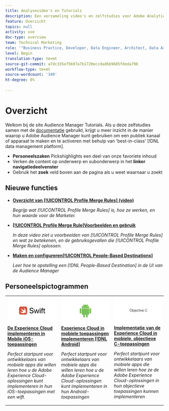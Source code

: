 ```yaml
---
title: Analysevideo's en Tutorials
description: Een verzameling video's en zelfstudies voor Adobe Analytics.
feature: Overzicht
topics: null
activity: use
doc-type: overview
team: Technical Marketing
role: '"Business Practice, Developer, Data Engineer, Architect, Data Architect, Administrator, Leader"'
level: Begin
translation-type: tm+mt
source-git-commit: a7dc335e75697a7b1720eccdadbb9605fdeda798
workflow-type: tm+mt
source-wordcount: '349'
ht-degree: 8%

---
```



# Overzicht

Welkom bij de site Audience Manager Tutorials.  Als u deze zelfstudies samen met de [documentatie](https://experienceleague.adobe.com/docs/audience-manager/user-guide/aam-home.html) gebruikt, krijgt u meer inzicht in de manier waarop u Adobe Audience Manager kunt gebruiken om een publiek kanaal of apparaat te maken en te activeren met behulp van &#39;best-in-class&#39; [!DNL data management platform].

* **Personeelszaken** Pickshighlights een deel van onze favoriete inhoud
* Verken de content op onderwerp en subonderwerp in het **linker navigatiedeelvenster**
* Gebruik het **zoek** veld boven aan de pagina als u weet waarnaar u zoekt

## Nieuwe functies

* **[Overzicht van  [!UICONTROL Profile Merge Rules] (video)](build-and-manage-audiences/profile-merge/overview-of-profile-merge-rules.md)**

   *Begrijp wat  [!UICONTROL Profile Merge Rules] is, hoe ze werken, en hun waarde voor de Marketer.*

* **[[!UICONTROL Profile Merge Rule]Voorbeelden en gebruik](build-and-manage-audiences/profile-merge/profile-merge-rule-examples-and-use-cases.md)**

   *In deze video ziet u voorbeelden van  [!UICONTROL Profile Merge Rules] en wat ze betekenen, en de gebruiksgevallen die  [!UICONTROL Profile Merge Rules] oplossen.*

* **[Maken en configureren[!UICONTROL People-Based Destinations]](data-activation/people-based-destinations/create-and-configure-people-based-destinations.md)**

   *Leer hoe te opstelling een  [!DNL People-Based Destination] in de UI van de Audience Manager*

## Personeelspictogrammen

<table>
<tr>
  <td>
    <a href="https://docs.adobe.com/content/help/en/experience-cloud/implementing-in-mobile-ios-swift-apps-with-launch/index.html">
      <img alt="miniatuurafbeelding voor de zelfstudie 'De Experience Cloud implementeren in Mobile iOS Swift-toepassingen'" src="assets/thumb_swift.png" />
    </a>
    <div>
      <a href="https://docs.adobe.com/content/help/en/experience-cloud/implementing-in-mobile-ios-swift-apps-with-launch/index.html">
    <strong>De Experience Cloud implementeren in Mobile iOS-toepassingen</strong>
    </a>
    </div>
    <p>
    <em>Perfect startpunt voor ontwikkelaars van mobiele apps die willen leren hoe u de Adobe Experience Cloud-oplossingen kunt implementeren in hun iOS-toepassingen met een wift.</em>
    <p>
  </td>
  <td>
    <a href="https://docs.adobe.com/content/help/en/experience-cloud/implementing-in-mobile-android-apps-with-launch/index.html">
      <img alt="miniatuurafbeelding voor de zelfstudie 'Experience Cloud implementeren in mobiele Android-toepassingen'" src="assets/thumb_android.png" />
    </a>
    <div>
      <a href="https://docs.adobe.com/content/help/en/experience-cloud/implementing-in-mobile-android-apps-with-launch/index.html">
    <strong>Experience Cloud in mobiele toepassingen implementeren [!DNL Android]</strong>
    </a>
    </div>
    <p>
    <em>Perfect startpunt voor ontwikkelaars van mobiele apps die willen leren hoe u de Adobe Experience Cloud-oplossingen kunt implementeren in hun Android-toepassingen</em>
    <p>
  </td>
  <td>
    <a href="https://docs.adobe.com/content/help/en/experience-cloud/implementing-in-mobile-ios-objective-c-apps-with-launch/index.html">
      <img alt="miniatuurafbeelding voor de zelfstudie 'Experience Cloud implementeren in mobiele, objectieve-C-toepassingen'" src="assets/thumb_objective_c.png" />
    </a>
    <div>
      <a href="https://docs.adobe.com/content/help/en/experience-cloud/implementing-in-mobile-ios-objective-c-apps-with-launch/index.html">
    <strong>Implementatie van de Experience Cloud in mobiele, objectieve C-toepassingen</strong>
    </a>
    </div>
    <p>
    <em>Perfect startpunt voor ontwikkelaars van mobiele apps die willen leren hoe ze de Adobe Experience Cloud-oplossingen in hun objectieve toepassingen kunnen implementeren</em>
    <p>
  </td>
</tr>
</table>
